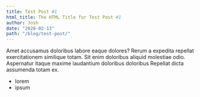 ```yaml
---
title: Test Post #1
html_title: The HTML Title for Test Post #1
author: Josh
date: "2020-02-13"
path: "/blog/test-post/"
---
```


Amet accusamus doloribus labore eaque dolores? Rerum a expedita repellat exercitationem similique totam. Sit enim doloribus aliquid molestiae odio. Aspernatur itaque maxime laudantium doloribus doloribus Repellat dicta assumenda totam ex.

- lorem
- ipsum
